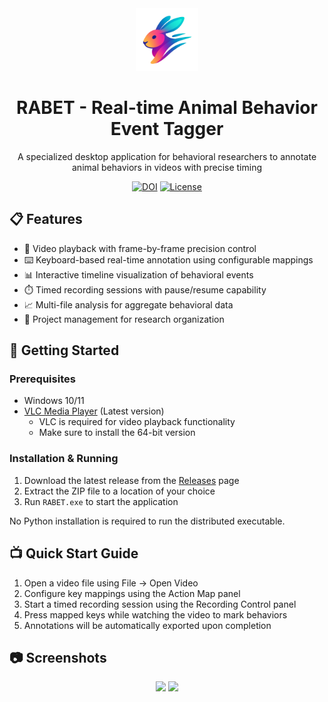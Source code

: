 <div align="center">
  <img src="RABET.png" alt="RABET Logo" width="100"/>
  <h1>RABET - Real-time Animal Behavior Event Tagger</h1>
  <p>A specialized desktop application for behavioral researchers to annotate animal behaviors in videos with precise timing</p>
  
  [![DOI](https://zenodo.org/badge/DOI/10.5281/zenodo.15313026.svg)](https://doi.org/10.5281/zenodo.15313026)
  [![License](https://img.shields.io/badge/License-MIT-blue.svg)](LICENSE)
</div>

## 📋 Features

- 🎥 Video playback with frame-by-frame precision control
- ⌨️ Keyboard-based real-time annotation using configurable mappings
- 📊 Interactive timeline visualization of behavioral events
- ⏱️ Timed recording sessions with pause/resume capability
- 📈 Multi-file analysis for aggregate behavioral data
- 🔬 Project management for research organization

## 🚀 Getting Started

### Prerequisites
- Windows 10/11
- [VLC Media Player](https://www.videolan.org/vlc/) (Latest version)
  - VLC is required for video playback functionality
  - Make sure to install the 64-bit version

### Installation & Running
1. Download the latest release from the [Releases](https://github.com/yourusername/RABET/releases) page
2. Extract the ZIP file to a location of your choice
3. Run `RABET.exe` to start the application

No Python installation is required to run the distributed executable.

## 📺 Quick Start Guide

1. Open a video file using File → Open Video
2. Configure key mappings using the Action Map panel
3. Start a timed recording session using the Recording Control panel
4. Press mapped keys while watching the video to mark behaviors
5. Annotations will be automatically exported upon completion

## 📷 Screenshots
<div align="center">
  <img src="docs/images/main_interface.png" width="45%" />
  <img src="docs/images/timeline_view.png" width="45%" />
</div>
